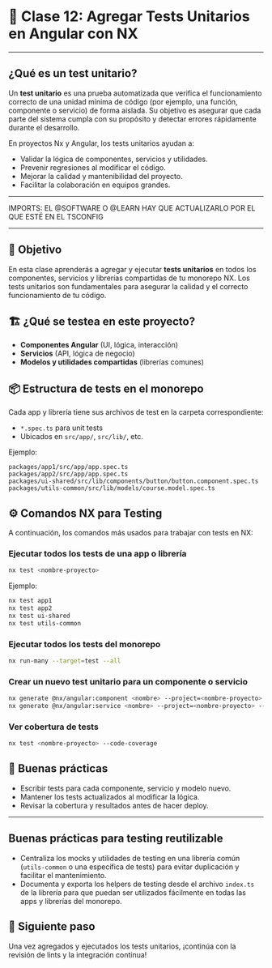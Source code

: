 # 🧪 Clase 12: Agregar Tests Unitarios en Angular con NX

---

## ¿Qué es un test unitario?

Un **test unitario** es una prueba automatizada que verifica el funcionamiento correcto de una unidad mínima de código (por ejemplo, una función, componente o servicio) de forma aislada. Su objetivo es asegurar que cada parte del sistema cumpla con su propósito y detectar errores rápidamente durante el desarrollo.

En proyectos Nx y Angular, los tests unitarios ayudan a:
- Validar la lógica de componentes, servicios y utilidades.
- Prevenir regresiones al modificar el código.
- Mejorar la calidad y mantenibilidad del proyecto.
- Facilitar la colaboración en equipos grandes.

---

IMPORTS: EL @SOFTWARE O @LEARN HAY QUE ACTUALIZARLO POR EL QUE ESTÉ EN EL TSCONFIG

---

## 🎯 Objetivo
En esta clase aprenderás a agregar y ejecutar **tests unitarios** en todos los componentes, servicios y librerías compartidas de tu monorepo NX. Los tests unitarios son fundamentales para asegurar la calidad y el correcto funcionamiento de tu código.

## 🏗️ ¿Qué se testea en este proyecto?
- **Componentes Angular** (UI, lógica, interacción)
- **Servicios** (API, lógica de negocio)
- **Modelos y utilidades compartidas** (librerías comunes)

## 📦 Estructura de tests en el monorepo
Cada app y librería tiene sus archivos de test en la carpeta correspondiente:
- `*.spec.ts` para unit tests
- Ubicados en `src/app/`, `src/lib/`, etc.

Ejemplo:
```
packages/app1/src/app/app.spec.ts
packages/app2/src/app/app.spec.ts
packages/ui-shared/src/lib/components/button/button.component.spec.ts
packages/utils-common/src/lib/models/course.model.spec.ts
```

## ⚙️ Comandos NX para Testing
A continuación, los comandos más usados para trabajar con tests en NX:

### Ejecutar todos los tests de una app o librería
```bash
nx test <nombre-proyecto>
```
Ejemplo:
```bash
nx test app1
nx test app2
nx test ui-shared
nx test utils-common
```

### Ejecutar todos los tests del monorepo
```bash
nx run-many --target=test --all
```

### Crear un nuevo test unitario para un componente o servicio
```bash
nx generate @nx/angular:component <nombre> --project=<nombre-proyecto> --test
nx generate @nx/angular:service <nombre> --project=<nombre-proyecto> --test
```

### Ver cobertura de tests
```bash
nx test <nombre-proyecto> --code-coverage
```

## 📝 Buenas prácticas
- Escribir tests para cada componente, servicio y modelo nuevo.
- Mantener los tests actualizados al modificar la lógica.
- Revisar la cobertura y resultados antes de hacer deploy.

---

## Buenas prácticas para testing reutilizable

- Centraliza los mocks y utilidades de testing en una librería común (`utils-common` o una específica de tests) para evitar duplicación y facilitar el mantenimiento.
- Documenta y exporta los helpers de testing desde el archivo `index.ts` de la librería para que puedan ser utilizados fácilmente en todas las apps y librerías del monorepo.

## 🚀 Siguiente paso
Una vez agregados y ejecutados los tests unitarios, ¡continúa con la revisión de lints y la integración continua!


